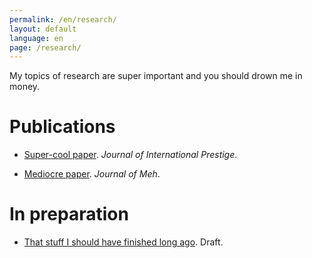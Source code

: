 ```yaml
---
permalink: /en/research/
layout: default
language: en
page: /research/
---
```


My topics of research are super important and you should drown me in money.

Publications
============

* [Super-cool paper](/docs/casanueva-artis-super-cool-paper.pdf). *Journal of International Prestige*.

* [Mediocre paper](/docs/casanueva-artis-mediocre-paper.pdf). *Journal of Meh*.

In preparation
==============

* [That stuff I should have finished long ago](/docs/almost-done-i-swear.pdf). Draft.
